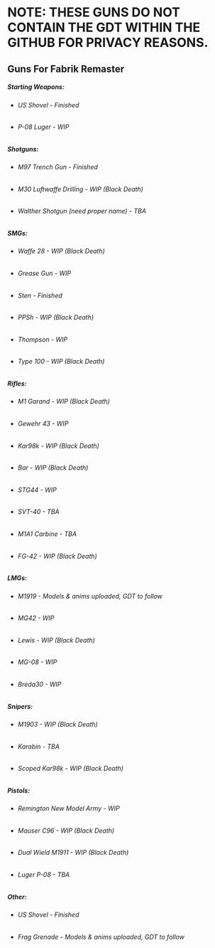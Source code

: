 # NOTE: THESE GUNS DO NOT CONTAIN THE GDT WITHIN THE GITHUB FOR PRIVACY REASONS.

## Guns For Fabrik Remaster

##### Starting Weapons:
 * ###### US Shovel - Finished
 * ###### P-08 Luger - WIP

##### Shotguns:

 * ###### M97 Trench Gun - Finished
 * ###### M30 Luftwaffe Drilling - WIP (Black Death)
 * ###### Walther Shotgun (need proper name) - TBA

##### SMGs:

 * ###### Waffe 28 - WIP (Black Death)
 * ###### Grease Gun - WIP
 * ###### Sten - Finished
 * ###### PPSh - WIP (Black Death)
 * ###### Thompson - WIP
 * ###### Type 100 - WIP (Black Death)


##### Rifles:

 * ###### M1 Garand - WIP (Black Death)
 * ###### Gewehr 43 - WIP
 * ###### Kar98k - WIP (Black Death)
 * ###### Bar - WIP (Black Death)
 * ###### STG44 - WIP
 * ###### SVT-40 - TBA
 * ###### M1A1 Carbine - TBA
 * ###### FG-42 - WIP (Black Death)


##### LMGs:

 * ###### M1919 - Models & anims uploaded, GDT to follow
 * ###### MG42 - WIP
 * ###### Lewis - WIP (Black Death)
 * ###### MG-08 - WIP
 * ###### Breda30 - WIP


##### Snipers:

 * ###### M1903 - WIP (Black Death)
 * ###### Karabin - TBA
 * ###### Scoped Kar98k - WIP (Black Death)

##### Pistols:
 * ###### Remington New Model Army - WIP
 * ###### Mauser C96 - WIP (Black Death)
 * ###### Dual Wield M1911 - WIP (Black Death)
 * ###### Luger P-08 - TBA


##### Other:

 * ###### US Shovel - Finished
 * ###### Frag Grenade - Models & anims uploaded, GDT to follow


